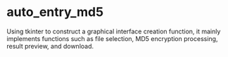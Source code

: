 # auto_entry_md5
Using tkinter to construct a graphical interface creation function, it mainly implements functions such as file selection, MD5 encryption processing, result preview, and download.
